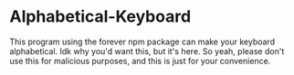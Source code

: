 # Alphabetical-Keyboard
This program using the forever npm package can make your keyboard alphabetical. Idk why you'd want this, but it's here.
So yeah, please don't use this for malicious purposes, and this is just for your convenience.
